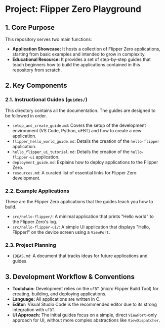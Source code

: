 # Project: Flipper Zero Playground

## 1. Core Purpose

This repository serves two main functions:
- **Application Showcase:** It hosts a collection of Flipper Zero applications, starting from basic examples and intended to grow in complexity.
- **Educational Resource:** It provides a set of step-by-step guides that teach beginners how to build the applications contained in this repository from scratch.

## 2. Key Components

### 2.1. Instructional Guides (`guides/`)

This directory contains all the documentation. The guides are designed to be followed in order.

-   `setup_and_create_guide.md`: Covers the setup of the development environment (VS Code, Python, uFBT) and how to create a new application.
-   `flipper_hello_world_guide.md`: Details the creation of the `hello-flipper` application.
-   `hello_flipper_ui_tutorial.md`: Details the creation of the `hello-flipper-ui` application.
-   `deployment_guide.md`: Explains how to deploy applications to the Flipper Zero.
-   `resources.md`: A curated list of essential links for Flipper Zero development.

### 2.2. Example Applications

These are the Flipper Zero applications that the guides teach you how to build.

-   `src/hello-flipper/`: A minimal application that prints "Hello world" to the Flipper Zero's log.
-   `src/hello-flipper-ui/`: A simple UI application that displays "Hello, Flipper!" on the device screen using a `ViewPort`.

### 2.3. Project Planning

-   `IDEAS.md`: A document that tracks ideas for future applications and guides.

## 3. Development Workflow & Conventions

-   **Toolchain:** Development relies on the `uFBT` (micro Flipper Build Tool) for creating, building, and deploying applications.
-   **Language:** All applications are written in C.
-   **Editor:** Visual Studio Code is the recommended editor due to its strong integration with `uFBT`.
-   **UI Approach:** The initial guides focus on a simple, direct `ViewPort`-only approach for UI, without more complex abstractions like `ViewDispatcher`.
